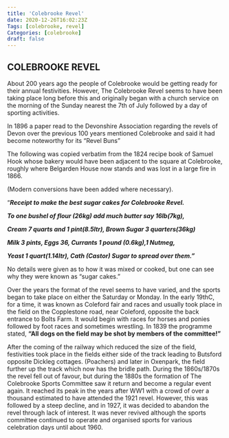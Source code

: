 ```yaml
---
title: 'Colebrooke Revel'
date: 2020-12-26T16:02:23Z
Tags: [colebrooke, revel]
Categories: [colebrooke]
draft: false
---
```



## COLEBROOKE REVEL

  

About 200 years ago the people of Colebrooke would be getting ready for their annual festivities. However, The Colebrooke Revel seems to have been taking place long before this and originally began with a church service on the morning of the Sunday nearest the 7th of July followed by a day of sporting activities.

In 1896 a paper read to the Devonshire Association regarding the revels of Devon over the previous 100 years mentioned Colebrooke and said it had become noteworthy for its “Revel Buns”

  

The following was copied verbatim from the 1824 recipe book of Samuel Hook whose bakery would have been adjacent to the square at Colebrooke, roughly where Belgarden House now stands and was lost in a large fire in 1866.

(Modern conversions have been added where necessary).

“**_Receipt to make the best sugar cakes for Colebrooke Revel._**

**_To one bushel of flour (26kg) add much butter say 16lb(7kg),_**

**_Cream 7 quarts and 1 pint(8.5ltr), Brown Sugar 3 quarters(36kg)_**

**_Milk 3 pints, Eggs 36, Currants 1 pound (0.6kg),1 Nutmeg,_**

**_Yeast 1 quart(1.14ltr), Cath (Castor) Sugar to spread over them.”_**

No details were given as to how it was mixed or cooked, but one can see why they were known as “sugar cakes.”

Over the years the format of the revel seems to have varied, and the sports began to take place on either the Saturday or Monday. In the early 19thC, for a time, it was known as Coleford fair and races and usually took place in the field on the Copplestone road, near Coleford, opposite the back entrance to Bolts Farm. It would begin with races for horses and ponies followed by foot races and sometimes wrestling. In 1839 the programme stated, **“All dogs on the field may be shot by members of the committee!”**

After the coming of the railway which reduced the size of the field, festivities took place in the fields either side of the track leading to Butsford opposite Dickleg cottages. (Poachers) and later in Oxenpark, the field further up the track which now has the bridle path. During the 1860s/1870s the revel fell out of favour, but during the 1880s the formation of The Colebrooke Sports Committee saw it return and become a regular event again. It reached its peak in the years after WW1 with a crowd of over a thousand estimated to have attended the 1921 revel. However, this was followed by a steep decline, and in 1927, it was decided to abandon the revel through lack of interest. It was never revived although the sports committee continued to operate and organised sports for various celebration days until about 1960.
